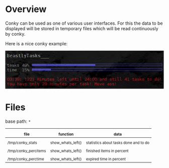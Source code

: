 # Overview

Conky can be used as one of various user interfaces. For this the data to be
displayed will be stored in temporary files which will be read continuously by
conky.

Here is a nice conky example:

![conky](/docs/images/conky_bt.jpg)

# Files

base path: `*`

| <sub>file                 | <sub>function          | <sub>data                                  |
|---------------------------|------------------------|--------------------------------------------|
| <sub>/tmp/conky_stats     | <sub>show_whats_left() | <sub>statistics about tasks done and to do |
| <sub>/tmp/conky_percitems | <sub>show_whats_left() | <sub>finished items in percent             |
| <sub>/tmp/conky_perctime  | <sub>show_whats_left() | <sub>expired time in percent               |
